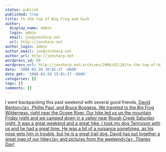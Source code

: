 ```yaml
---
status: publish
published: true
title: To the top of Big Frog and back
author:
  display_name: admin
  login: admin
  email: jon@jonsharp.net
  url: http://jonsharp.net
author_login: admin
author_email: jon@jonsharp.net
author_url: http://jonsharp.net
wordpress_id: 90
wordpress_url: http://jonsharp.net/archives/2006/02/28/to-the-top-of-big-frog-and-back/
date: '2006-02-28 10:01:27 -0600'
date_gmt: '2006-02-28 15:01:27 -0600'
categories: []
tags: []
comments: []
---
```

<p>I went backpacking this past weekend with several good friends, <a href="http:&#47;&#47;dbenton.com">David Benton<&#47;a>, Phillip Paul, and Bruce Boggess.  We traveled to the Big Frog Wilderness, right near the Ocoee River.  Our hike led us up the mountain Friday night and we camped down in a valley near Rough Creek Saturday night.  It was a great weekend and a great hike.  I took my dog Tennyson with us and he had a great time.  He was a bit of a nuisance sometimes, as his nose gets him in trouble, but he is a great trail dog.  David has put together <a href="http:&#47;&#47;go.dbenton.com&#47;2006&#47;02&#47;27&#47;big-frog-mountain-backpacking-trip-in-data&#47;">a great map of our hike<&#47;a> and <a href="http:&#47;&#47;go.dbenton.com&#47;wp-content&#47;plugins&#47;falbum&#47;wp&#47;album.php?album=72057594071445793">pictures from the weekend<&#47;a>.  Thanks Dav!</p>
